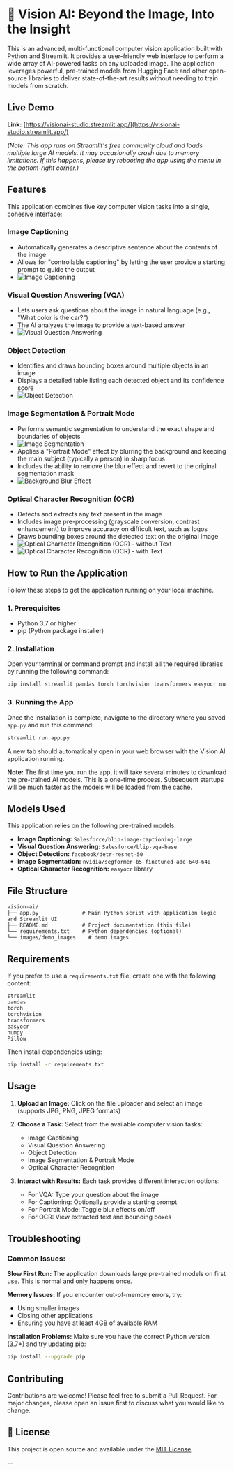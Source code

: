 # 🧿 Vision AI: Beyond the Image, Into the Insight

This is an advanced, multi-functional computer vision application built with Python and Streamlit. It provides a user-friendly web interface to perform a wide array of AI-powered tasks on any uploaded image. The application leverages powerful, pre-trained models from Hugging Face and other open-source libraries to deliver state-of-the-art results without needing to train models from scratch.

## Live Demo

**Link:** [https://visionai-studio.streamlit.app/](https://visionai-studio.streamlit.app/)

*(Note: This app runs on Streamlit's free community cloud and loads multiple large AI models. It may occasionally crash due to memory limitations. If this happens, please try rebooting the app using the menu in the bottom-right corner.)*

## Features

This application combines five key computer vision tasks into a single, cohesive interface:

### Image Captioning
- Automatically generates a descriptive sentence about the contents of the image
- Allows for "controllable captioning" by letting the user provide a starting prompt to guide the output
- ![Image Captioning](vision_ai_demo1.png)

### Visual Question Answering (VQA)
- Lets users ask questions about the image in natural language (e.g., "What color is the car?")
- The AI analyzes the image to provide a text-based answer
- ![Visual Question Answering](vision_ai_demo2.png)

### Object Detection
- Identifies and draws bounding boxes around multiple objects in an image
- Displays a detailed table listing each detected object and its confidence score
- ![Object Detection](vision_ai_demo3.png)

### Image Segmentation & Portrait Mode
- Performs semantic segmentation to understand the exact shape and boundaries of objects
- ![Image Segmentation](vision_ai_demo4.png)
- Applies a "Portrait Mode" effect by blurring the background and keeping the main subject (typically a person) in sharp focus
- Includes the ability to remove the blur effect and revert to the original segmentation mask
- ![Background Blur Effect](vision_ai_demo5.png)

### Optical Character Recognition (OCR)
- Detects and extracts any text present in the image
- Includes image pre-processing (grayscale conversion, contrast enhancement) to improve accuracy on difficult text, such as logos
- Draws bounding boxes around the detected text on the original image
- ![Optical Character Recognition (OCR) - without Text](vision_ai_demo6.png)
- ![Optical Character Recognition (OCR) - with Text](vision_ai_demo7.png)

## How to Run the Application

Follow these steps to get the application running on your local machine.

### 1. Prerequisites
- Python 3.7 or higher
- pip (Python package installer)

### 2. Installation
Open your terminal or command prompt and install all the required libraries by running the following command:

```bash
pip install streamlit pandas torch torchvision transformers easyocr numpy Pillow
```

### 3. Running the App
Once the installation is complete, navigate to the directory where you saved `app.py` and run this command:

```bash
streamlit run app.py
```

A new tab should automatically open in your web browser with the Vision AI application running.

**Note:** The first time you run the app, it will take several minutes to download the pre-trained AI models. This is a one-time process. Subsequent startups will be much faster as the models will be loaded from the cache.

## Models Used

This application relies on the following pre-trained models:

- **Image Captioning:** `Salesforce/blip-image-captioning-large`
- **Visual Question Answering:** `Salesforce/blip-vqa-base`
- **Object Detection:** `facebook/detr-resnet-50`
- **Image Segmentation:** `nvidia/segformer-b5-finetuned-ade-640-640`
- **Optical Character Recognition:** `easyocr` library

## File Structure

```
vision-ai/
├── app.py              # Main Python script with application logic and Streamlit UI
├── README.md           # Project documentation (this file)
└── requirements.txt    # Python dependencies (optional)
└── images/demo_images    # demo images
```

## Requirements

If you prefer to use a `requirements.txt` file, create one with the following content:

```
streamlit
pandas
torch
torchvision
transformers
easyocr
numpy
Pillow
```

Then install dependencies using:
```bash
pip install -r requirements.txt
```

## Usage

1. **Upload an Image:** Click on the file uploader and select an image (supports JPG, PNG, JPEG formats)

2. **Choose a Task:** Select from the available computer vision tasks:
   - Image Captioning
   - Visual Question Answering
   - Object Detection
   - Image Segmentation & Portrait Mode
   - Optical Character Recognition

3. **Interact with Results:** Each task provides different interaction options:
   - For VQA: Type your question about the image
   - For Captioning: Optionally provide a starting prompt
   - For Portrait Mode: Toggle blur effects on/off
   - For OCR: View extracted text and bounding boxes

## Troubleshooting

### Common Issues:

**Slow First Run:** The application downloads large pre-trained models on first use. This is normal and only happens once.

**Memory Issues:** If you encounter out-of-memory errors, try:
- Using smaller images
- Closing other applications
- Ensuring you have at least 4GB of available RAM

**Installation Problems:** Make sure you have the correct Python version (3.7+) and try updating pip:
```bash
pip install --upgrade pip
```

## Contributing

Contributions are welcome! Please feel free to submit a Pull Request. For major changes, please open an issue first to discuss what you would like to change.

## 📄 License

This project is open source and available under the [MIT License](LICENSE).

--
